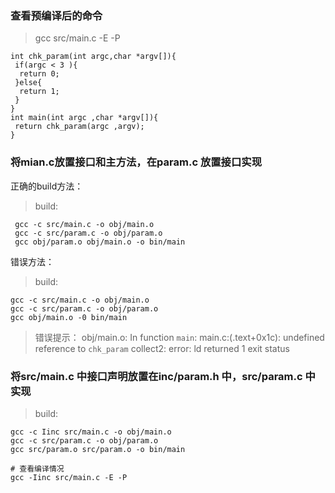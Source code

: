 
### 查看预编译后的命令

> gcc src/main.c -E -P

```
int chk_param(int argc,char *argv[]){
 if(argc < 3 ){
  return 0;
 }else{
  return 1;
 }
}
int main(int argc ,char *argv[]){
 return chk_param(argc ,argv);
}
```

### 将mian.c放置接口和主方法，在param.c 放置接口实现
正确的build方法：
> build:
```
 gcc -c src/main.c -o obj/main.o
 gcc -c src/param.c -o obj/param.o
 gcc obj/param.o obj/main.o -o bin/main
```
错误方法：
> build:
```
gcc -c src/main.c -o obj/main.o
gcc -c src/param.c -o obj/param.o
gcc obj/main.o -0 bin/main
```
> 错误提示：
> obj/main.o: In function `main`:
> main.c:(.text+0x1c): undefined reference to `chk_param`
> collect2: error: ld returned 1 exit status

### 将src/main.c 中接口声明放置在inc/param.h 中，src/param.c 中实现
> build:

```
gcc -c Iinc src/main.c -o obj/main.o
gcc -c src/param.c -o obj/param.o
gcc src/param.o src/param.o -o bin/main

# 查看编译情况
gcc -Iinc src/main.c -E -P

```


